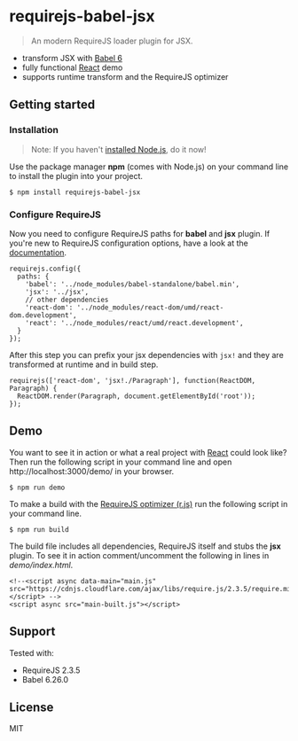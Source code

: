 # requirejs-babel-jsx

> An modern RequireJS loader plugin for JSX.

* transform JSX with [Babel 6](https://babeljs.io/)
* fully functional [React](https://reactjs.org/) demo
* supports runtime transform and the RequireJS optimizer

## Getting started

### Installation
> Note: If you haven't [installed Node.js](https://nodejs.org/), do it now!

Use the package manager **npm** (comes with Node.js) on your command line to install the plugin into your project.

    $ npm install requirejs-babel-jsx

### Configure RequireJS
Now you need to configure RequireJS paths for **babel** and **jsx** plugin. If you're new to RequireJS configuration options, have a look at the [documentation](http://requirejs.org/docs/api.html#config).
```
requirejs.config({
  paths: {
    'babel': '../node_modules/babel-standalone/babel.min',
    'jsx': '../jsx',
    // other dependencies
    'react-dom': '../node_modules/react-dom/umd/react-dom.development',
    'react': '../node_modules/react/umd/react.development',
  }
});
```

After this step you can prefix your jsx dependencies with `jsx!` and they are transformed at runtime and in build step.
```
requirejs(['react-dom', 'jsx!./Paragraph'], function(ReactDOM, Paragraph) {
  ReactDOM.render(Paragraph, document.getElementById('root'));
});
```

## Demo
You want to see it in action or what a real project with [React](https://reactjs.org/) could look like? Then run the following script in your command line and open http://localhost:3000/demo/ in your browser.

    $ npm run demo

To make a build with the [RequireJS optimizer (r.js)](http://requirejs.org/docs/optimization.html) run the following script in your command line.

    $ npm run build

The build file includes all dependencies, RequireJS itself and stubs the **jsx** plugin. To see it in action comment/uncomment the following in lines in _demo/index.html_.

    <!--<script async data-main="main.js" src="https://cdnjs.cloudflare.com/ajax/libs/require.js/2.3.5/require.min.js"></script> -->
    <script async src="main-built.js"></script>

## Support
Tested with:
* RequireJS 2.3.5
* Babel 6.26.0

## License
MIT